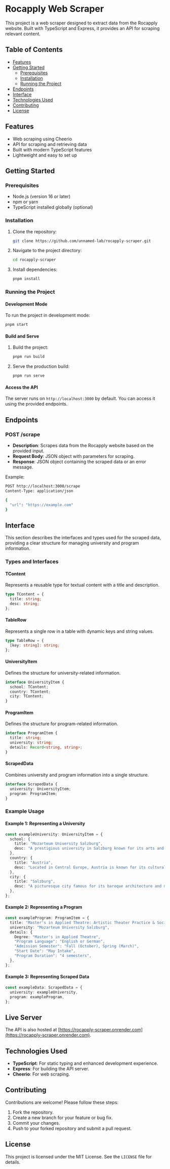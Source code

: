 # Rocapply Web Scraper

This project is a web scraper designed to extract data from the Rocapply website. Built with TypeScript and Express, it provides an API for scraping relevant content.

## Table of Contents

- [Features](#features)
- [Getting Started](#getting-started)
  - [Prerequisites](#prerequisites)
  - [Installation](#installation)
  - [Running the Project](#running-the-project)
- [Endpoints](#endpoints)
- [Interface](#interface)
- [Technologies Used](#technologies-used)
- [Contributing](#contributing)
- [License](#license)

## Features

- Web scraping using Cheerio
- API for scraping and retrieving data
- Built with modern TypeScript features
- Lightweight and easy to set up

## Getting Started

### Prerequisites

- Node.js (version 16 or later)
- npm or yarn
- TypeScript installed globally (optional)

### Installation

1. Clone the repository:
   ```bash
   git clone https://github.com/unnamed-lab/rocapply-scraper.git
   ```
2. Navigate to the project directory:
   ```bash
   cd rocapply-scraper
   ```
3. Install dependencies:
   ```bash
   pnpm install
   ```

### Running the Project

#### Development Mode

To run the project in development mode:

```bash
pnpm start
```

#### Build and Serve

1. Build the project:
   ```bash
   pnpm run build
   ```
2. Serve the production build:
   ```bash
   pnpm run serve
   ```

#### Access the API

The server runs on `http://localhost:3000` by default. You can access it using the provided endpoints.

## Endpoints

### POST /scrape

- **Description**: Scrapes data from the Rocapply website based on the provided input.
- **Request Body**: JSON object with parameters for scraping.
- **Response**: JSON object containing the scraped data or an error message.

Example:

```bash
POST http://localhost:3000/scrape
Content-Type: application/json

{
  "url": "https://example.com"
}
```

## Interface

This section describes the interfaces and types used for the scraped data, providing a clear structure for managing university and program information.

### Types and Interfaces

#### TContent

Represents a reusable type for textual content with a title and description.

```typescript
type TContent = {
  title: string;
  desc: string;
};
```

#### TableRow

Represents a single row in a table with dynamic keys and string values.

```typescript
type TableRow = {
  [key: string]: string;
};
```

#### UniversityItem

Defines the structure for university-related information.

```typescript
interface UniversityItem {
  school: TContent;
  country: TContent;
  city: TContent;
}
```

#### ProgramItem

Defines the structure for program-related information.

```typescript
interface ProgramItem {
  title: string;
  university: string;
  details: Record<string, string>;
}
```

#### ScrapedData

Combines university and program information into a single structure.

```typescript
interface ScrapedData {
  university: UniversityItem;
  program: ProgramItem;
}
```

### Example Usage

#### Example 1: Representing a University

```typescript
const exampleUniversity: UniversityItem = {
  school: {
    title: "Mozarteum University Salzburg",
    desc: "A prestigious university in Salzburg known for its arts and music programs.",
  },
  country: {
    title: "Austria",
    desc: "Located in Central Europe, Austria is known for its cultural heritage.",
  },
  city: {
    title: "Salzburg",
    desc: "A picturesque city famous for its baroque architecture and musical history.",
  },
};
```

#### Example 2: Representing a Program

```typescript
const exampleProgram: ProgramItem = {
  title: "Master's in Applied Theatre: Artistic Theater Practice & Society",
  university: "Mozarteum University Salzburg",
  details: {
    Degree: "Master's in Applied Theatre",
    "Program Language": "English or German",
    "Admission Semester": "Fall (October), Spring (March)",
    "Start Date": "May Intake",
    "Program Duration": "4 semesters",
  },
};
```

#### Example 3: Representing Scraped Data

```typescript
const exampleData: ScrapedData = {
  university: exampleUniversity,
  program: exampleProgram,
};
```

## Live Server

The API is also hosted at [https://rocapply-scraper.onrender.com](https://rocapply-scraper.onrender.com).

## Technologies Used

- **TypeScript**: For static typing and enhanced development experience.
- **Express**: For building the API server.
- **Cheerio**: For web scraping.

## Contributing

Contributions are welcome! Please follow these steps:

1. Fork the repository.
2. Create a new branch for your feature or bug fix.
3. Commit your changes.
4. Push to your forked repository and submit a pull request.

## License

This project is licensed under the MIT License. See the `LICENSE` file for details.
